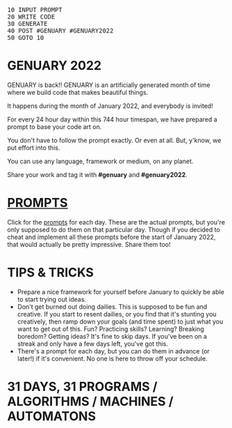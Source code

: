 <pre>
10 INPUT PROMPT
20 WRITE CODE
30 GENERATE
40 POST #GENUARY #GENUARY2022
50 GOTO 10<span class="cursor"></span>
</pre>

# GENUARY 2022

GENUARY is back!! GENUARY is an artificially generated month of time where we build code that makes beautiful things.

It happens during the month of January 2022, and everybody is invited!

For every 24 hour day within this 744 hour timespan, we have prepared a prompt to base your code art on.

You don't have to follow the prompt exactly. Or even at all. But, y'know, we put effort into this.

You can use any language, framework or medium, on any planet. 

Share your work and tag it with **#genuary** and **#genuary2022**.

# [PROMPTS](prompts)

Click for the [prompts](prompts) for each day. These are the actual prompts, but you're only supposed to do them on that particular day. Though if you decided to cheat and implement all these prompts before the start of January 2022, that would actually be pretty impressive. Share them too!

# TIPS & TRICKS

* Prepare a nice framework for yourself before January to quickly be able to start trying out ideas.
* Don't get burned out doing dailies. This is supposed to be fun and creative. If you start to resent dailies, or you find that it's stunting you creatively, then ramp down your goals (and time spent) to just what you want to get out of this. Fun? Practicing skills? Learning? Breaking boredom? Getting ideas? It's fine to skip days. If you've been on a streak and only have a few days left, you've got this.
* There's a prompt for each day, but you can do them in advance (or later!) if it's convenient. No one is here to throw off your schedule.

# 31 DAYS, 31 PROGRAMS / ALGORITHMS / MACHINES / AUTOMATONS
